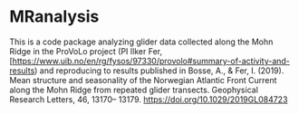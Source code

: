 # MRanalysis
This is a code package analyzing glider data collected along the Mohn Ridge in the ProVoLo project (PI Ilker Fer, [https://www.uib.no/en/rg/fysos/97330/provolo#summary-of-activity-and-results) and reproducing to results published in  Bosse, A., &amp; Fer, I. (2019). Mean structure and seasonality of the Norwegian Atlantic Front Current along the Mohn Ridge from repeated glider transects. Geophysical Research Letters, 46, 13170– 13179. https://doi.org/10.1029/2019GL084723 
